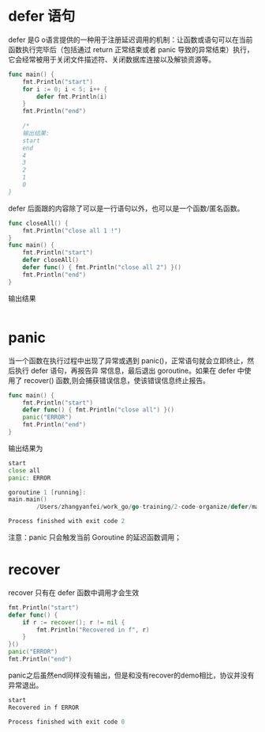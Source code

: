 # defer 语句
defer 是G o语言提供的一种用于注册延迟调用的机制：让函数或语句可以在当前函数执行完毕后（包括通过 return 正常结束或者 panic 导致的异常结束）执行，它会经常被用于关闭文件描述符、关闭数据库连接以及解锁资源等。

```go  
func main() {
	fmt.Println("start")
	for i := 0; i < 5; i++ {
		defer fmt.Println(i)
	}
	fmt.Println("end")
	
	/*
	输出结果:
	start
    end
    4
    3
    2
    1
    0
}
```

defer 后面跟的内容除了可以是一行语句以外，也可以是一个函数/匿名函数。

```go  
func closeAll() {
	fmt.Println("close all 1 !")
}
func main() {
	fmt.Println("start")
	defer closeAll()
	defer func() { fmt.Println("close all 2") }()
	fmt.Println("end")
}
```
输出结果
```go

```

# panic 
当一个函数在执行过程中出现了异常或遇到
panic()，正常语句就会立即终止，然后执行 defer 语句，再报告异
常信息，最后退出 goroutine。如果在 defer 中使用了 recover()
函数,则会捕获错误信息，使该错误信息终止报告。

```go  
func main() {
	fmt.Println("start")
	defer func() { fmt.Println("close all") }()
	panic("ERROR")
	fmt.Println("end")
}
```
输出结果为
```go  
start
close all
panic: ERROR

goroutine 1 [running]:
main.main()
        /Users/zhangyanfei/work_go/go-training/2-code-organize/defer/main.go:12 +0xb7

Process finished with exit code 2

```
注意：panic 只会触发当前 Goroutine 的延迟函数调用；

# recover
recover 只有在 defer 函数中调用才会生效

```go  
fmt.Println("start")
defer func() {
    if r := recover(); r != nil {
        fmt.Println("Recovered in f", r)
    }
}()
panic("ERROR")
fmt.Println("end")
```

panic之后虽然end同样没有输出，但是和没有recover的demo相比，协议并没有异常退出。

```go  
start
Recovered in f ERROR

Process finished with exit code 0
```
